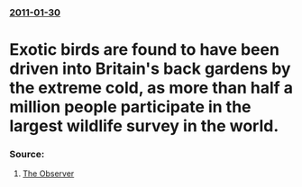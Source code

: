 ### [2011-01-30](/news/2011/01/30/index.md)

# Exotic birds are found to have been driven into Britain's back gardens by the extreme cold, as more than half a million people participate in the largest wildlife survey in the world. 




### Source:

1. [The Observer](http://www.guardian.co.uk/environment/2011/jan/30/rspb-big-garden-birdwatch)
